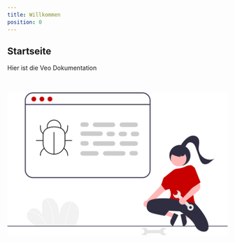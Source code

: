 ```yaml
---
title: Willkommen
position: 0
---
```

## Startseite

Hier ist die Veo Dokumentation
<br><br><br>

![Ein Bild](../static/images/defaultError.svg)
